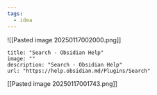 ```yaml
---
tags:
  - idea
---
```


![[Pasted image 20250117002000.png]]

```embed
title: "Search - Obsidian Help"
image: ""
description: "Search - Obsidian Help"
url: "https://help.obsidian.md/Plugins/Search"
```



[[Pasted image 20250117001743.png]]
